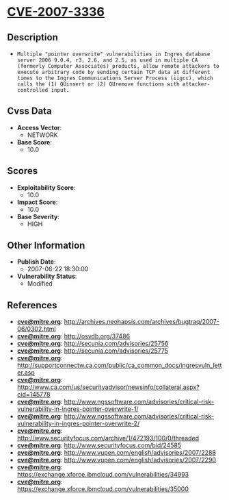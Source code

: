 
# [CVE-2007-3336](https://cve.mitre.org/cgi-bin/cvename.cgi?name=CVE-2007-3336)

## Description

- `Multiple "pointer overwrite" vulnerabilities in Ingres database server 2006 9.0.4, r3, 2.6, and 2.5, as used in multiple CA (formerly Computer Associates) products, allow remote attackers to execute arbitrary code by sending certain TCP data at different times to the Ingres Communications Server Process (iigcc), which calls the (1) QUinsert or (2) QUremove functions with attacker-controlled input.`

## Cvss Data

- **Access Vector**:
  - NETWORK
- **Base Score**:
  - 10.0

## Scores

- **Exploitability Score**:
  - 10.0
- **Impact Score**:
  - 10.0
- **Base Severity**:
  - HIGH

## Other Information

- **Publish Date**:
  - 2007-06-22 18:30:00
- **Vulnerability Status**:
  - Modified

## References

- **cve@mitre.org**: http://archives.neohapsis.com/archives/bugtraq/2007-06/0302.html
- **cve@mitre.org**: http://osvdb.org/37486
- **cve@mitre.org**: http://secunia.com/advisories/25756
- **cve@mitre.org**: http://secunia.com/advisories/25775
- **cve@mitre.org**: http://supportconnectw.ca.com/public/ca_common_docs/ingresvuln_letter.asp
- **cve@mitre.org**: http://www.ca.com/us/securityadvisor/newsinfo/collateral.aspx?cid=145778
- **cve@mitre.org**: http://www.ngssoftware.com/advisories/critical-risk-vulnerability-in-ingres-pointer-overwrite-1/
- **cve@mitre.org**: http://www.ngssoftware.com/advisories/critical-risk-vulnerability-in-ingres-pointer-overwrite-2/
- **cve@mitre.org**: http://www.securityfocus.com/archive/1/472193/100/0/threaded
- **cve@mitre.org**: http://www.securityfocus.com/bid/24585
- **cve@mitre.org**: http://www.vupen.com/english/advisories/2007/2288
- **cve@mitre.org**: http://www.vupen.com/english/advisories/2007/2290
- **cve@mitre.org**: https://exchange.xforce.ibmcloud.com/vulnerabilities/34993
- **cve@mitre.org**: https://exchange.xforce.ibmcloud.com/vulnerabilities/35000
